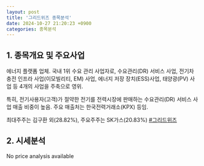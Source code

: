 ```yaml
---
layout: post
title: '그리드위즈 종목분석'
date: 2024-10-27 21:20:23 +0900
categories: 종목분석
---
```


## 1. 종목개요 및 주요사업

에너지 플랫폼 업체. 국내 1위 수요 관리 사업자로, 수요관리(DR) 서비스 사업, 전기차 충전 인프라 사업(이모빌리티, EM) 사업, 에너지 저장 장치(ESS)사업, 태양광(PV) 사업 등 4개의 사업을 주축으로 영위. 

특히, 전기사용자(고객)가 절약한 전기를 전력시장에 판매하는 수요관리(DR) 서비스 사업 매출 비중이 높음. 주요 매출처는 한국전력거래소(KPX) 등임.

최대주주는 김구환 외(28.82%), 주요주주는 SK가스(20.83%)
[#그리드위즈](#)

## 2. 시세분석

No price analysis available
